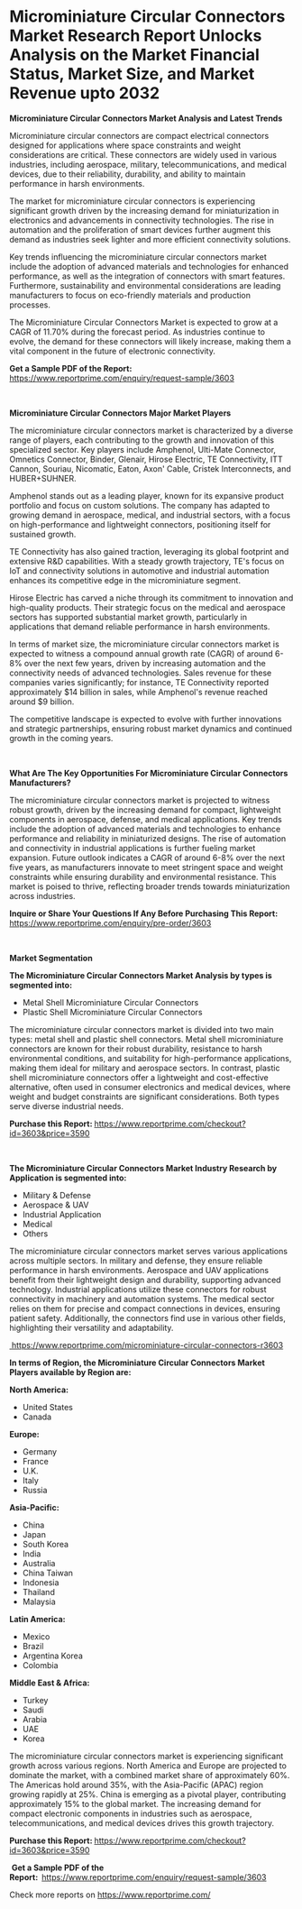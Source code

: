 <p><h1>Microminiature Circular Connectors Market Research Report Unlocks Analysis on the Market Financial Status, Market Size, and Market Revenue upto 2032</h1></p><p><strong>Microminiature Circular Connectors Market Analysis and Latest Trends</strong></p>
<p><p>Microminiature circular connectors are compact electrical connectors designed for applications where space constraints and weight considerations are critical. These connectors are widely used in various industries, including aerospace, military, telecommunications, and medical devices, due to their reliability, durability, and ability to maintain performance in harsh environments. </p><p>The market for microminiature circular connectors is experiencing significant growth driven by the increasing demand for miniaturization in electronics and advancements in connectivity technologies. The rise in automation and the proliferation of smart devices further augment this demand as industries seek lighter and more efficient connectivity solutions. </p><p>Key trends influencing the microminiature circular connectors market include the adoption of advanced materials and technologies for enhanced performance, as well as the integration of connectors with smart features. Furthermore, sustainability and environmental considerations are leading manufacturers to focus on eco-friendly materials and production processes.</p><p>The Microminiature Circular Connectors Market is expected to grow at a CAGR of 11.70% during the forecast period. As industries continue to evolve, the demand for these connectors will likely increase, making them a vital component in the future of electronic connectivity.</p></p>
<p><strong>Get a Sample PDF of the Report:&nbsp;</strong> <a href="https://www.reportprime.com/enquiry/request-sample/3603?utm_campaign=3319&utm_medium=2&utm_source=Github&utm_content=ia&utm_term=18032025&utm_id=microminiature-circular-connectors">https://www.reportprime.com/enquiry/request-sample/3603</a></p>
<p>&nbsp;</p>
<p><strong>Microminiature Circular Connectors Major Market Players</strong></p>
<p><p>The microminiature circular connectors market is characterized by a diverse range of players, each contributing to the growth and innovation of this specialized sector. Key players include Amphenol, Ulti-Mate Connector, Omnetics Connector, Binder, Glenair, Hirose Electric, TE Connectivity, ITT Cannon, Souriau, Nicomatic, Eaton, Axon' Cable, Cristek Interconnects, and HUBER+SUHNER.</p><p>Amphenol stands out as a leading player, known for its expansive product portfolio and focus on custom solutions. The company has adapted to growing demand in aerospace, medical, and industrial sectors, with a focus on high-performance and lightweight connectors, positioning itself for sustained growth.</p><p>TE Connectivity has also gained traction, leveraging its global footprint and extensive R&D capabilities. With a steady growth trajectory, TE's focus on IoT and connectivity solutions in automotive and industrial automation enhances its competitive edge in the microminiature segment.</p><p>Hirose Electric has carved a niche through its commitment to innovation and high-quality products. Their strategic focus on the medical and aerospace sectors has supported substantial market growth, particularly in applications that demand reliable performance in harsh environments.</p><p>In terms of market size, the microminiature circular connectors market is expected to witness a compound annual growth rate (CAGR) of around 6-8% over the next few years, driven by increasing automation and the connectivity needs of advanced technologies. Sales revenue for these companies varies significantly; for instance, TE Connectivity reported approximately $14 billion in sales, while Amphenol's revenue reached around $9 billion. </p><p>The competitive landscape is expected to evolve with further innovations and strategic partnerships, ensuring robust market dynamics and continued growth in the coming years.</p></p>
<p>&nbsp;</p>
<p><strong>What Are The Key Opportunities For Microminiature Circular Connectors Manufacturers?</strong></p>
<p><p>The microminiature circular connectors market is projected to witness robust growth, driven by the increasing demand for compact, lightweight components in aerospace, defense, and medical applications. Key trends include the adoption of advanced materials and technologies to enhance performance and reliability in miniaturized designs. The rise of automation and connectivity in industrial applications is further fueling market expansion. Future outlook indicates a CAGR of around 6-8% over the next five years, as manufacturers innovate to meet stringent space and weight constraints while ensuring durability and environmental resistance. This market is poised to thrive, reflecting broader trends towards miniaturization across industries.</p></p>
<p><strong>Inquire or Share Your Questions If Any Before Purchasing This Report:</strong> <a href="https://www.reportprime.com/enquiry/pre-order/3603?utm_campaign=3319&utm_medium=2&utm_source=Github&utm_content=ia&utm_term=18032025&utm_id=microminiature-circular-connectors">https://www.reportprime.com/enquiry/pre-order/3603</a></p>
<p>&nbsp;</p>
<p><strong>Market Segmentation</strong></p>
<p><strong>The Microminiature Circular Connectors Market Analysis by types is segmented into:</strong></p>
<p><ul><li>Metal Shell Microminiature Circular Connectors</li><li>Plastic Shell Microminiature Circular Connectors</li></ul></p>
<p><p>The microminiature circular connectors market is divided into two main types: metal shell and plastic shell connectors. Metal shell microminiature connectors are known for their robust durability, resistance to harsh environmental conditions, and suitability for high-performance applications, making them ideal for military and aerospace sectors. In contrast, plastic shell microminiature connectors offer a lightweight and cost-effective alternative, often used in consumer electronics and medical devices, where weight and budget constraints are significant considerations. Both types serve diverse industrial needs.</p></p>
<p><strong>Purchase this Report:&nbsp;</strong><a href="https://www.reportprime.com/checkout?id=3603&price=3590&utm_campaign=3319&utm_medium=2&utm_source=Github&utm_content=ia&utm_term=18032025&utm_id=microminiature-circular-connectors">https://www.reportprime.com/checkout?id=3603&price=3590</a></p>
<p>&nbsp;</p>
<p><strong>The Microminiature Circular Connectors Market Industry Research by Application is segmented into:</strong></p>
<p><ul><li>Military & Defense</li><li>Aerospace & UAV</li><li>Industrial Application</li><li>Medical</li><li>Others</li></ul></p>
<p><p>The microminiature circular connectors market serves various applications across multiple sectors. In military and defense, they ensure reliable performance in harsh environments. Aerospace and UAV applications benefit from their lightweight design and durability, supporting advanced technology. Industrial applications utilize these connectors for robust connectivity in machinery and automation systems. The medical sector relies on them for precise and compact connections in devices, ensuring patient safety. Additionally, the connectors find use in various other fields, highlighting their versatility and adaptability.</p></p>
<p><a href="https://www.reportprime.com/microminiature-circular-connectors-r3603?utm_campaign=3319&utm_medium=2&utm_source=Github&utm_content=ia&utm_term=18032025&utm_id=microminiature-circular-connectors">&nbsp;https://www.reportprime.com/microminiature-circular-connectors-r3603</a></p>
<p><strong>In terms of Region, the Microminiature Circular Connectors Market Players available by Region are:</strong></p>
<p>
    <p> <strong> North America: </strong>
        <ul>
            <li>United States</li>
            <li>Canada</li>
        </ul>
        </p> 
    <p> <strong> Europe: </strong>
        <ul>
            <li>Germany</li>
            <li>France</li>
            <li>U.K.</li>
            <li>Italy</li>
            <li>Russia</li>
        </ul>
        </p> 
    <p> <strong> Asia-Pacific: </strong>
        <ul>
            <li>China</li>
            <li>Japan</li>
            <li>South Korea</li>
            <li>India</li>
            <li>Australia</li>
            <li>China Taiwan</li>
            <li>Indonesia</li>
            <li>Thailand</li>
            <li>Malaysia</li>
        </ul>
        </p> 
    <p> <strong> Latin America: </strong>
        <ul>
            <li>Mexico</li>
            <li>Brazil</li>
            <li>Argentina Korea</li>
            <li>Colombia</li>
        </ul>
        </p> 
    <p> <strong> Middle East & Africa: </strong>
        <ul>
            <li>Turkey</li>
            <li>Saudi</li>
            <li>Arabia</li>
            <li>UAE</li>
            <li>Korea</li>
        </ul>
    </p>
    </p>
<p><p>The microminiature circular connectors market is experiencing significant growth across various regions. North America and Europe are projected to dominate the market, with a combined market share of approximately 60%. The Americas hold around 35%, with the Asia-Pacific (APAC) region growing rapidly at 25%. China is emerging as a pivotal player, contributing approximately 15% to the global market. The increasing demand for compact electronic components in industries such as aerospace, telecommunications, and medical devices drives this growth trajectory.</p></p>
<p><strong>Purchase this Report: </strong><a href="https://www.reportprime.com/checkout?id=3603&price=3590&utm_campaign=3319&utm_medium=2&utm_source=Github&utm_content=ia&utm_term=18032025&utm_id=microminiature-circular-connectors">https://www.reportprime.com/checkout?id=3603&price=3590</a></p>
<p>&nbsp;<strong>Get a Sample PDF of the Report:&nbsp;&nbsp;</strong><a href="https://www.reportprime.com/enquiry/request-sample/3603?utm_campaign=3319&utm_medium=2&utm_source=Github&utm_content=ia&utm_term=18032025&utm_id=microminiature-circular-connectors">https://www.reportprime.com/enquiry/request-sample/3603</a></p>
<p><strong></strong></p>
<p>Check more reports on <a href="https://www.reportprime.com/?utm_campaign=3319&utm_medium=2&utm_source=Github&utm_content=ia&utm_term=18032025&utm_id=microminiature-circular-connectors">https://www.reportprime.com/</a></p>